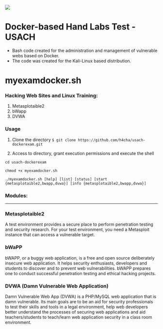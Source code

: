 ![](http://hpserviciotecnico.com/img/hp-servicio-tecnico-logo-1595932817.jpg)

# Docker-based Hand Labs Test - USACH
- Bash code created for the administration and management of vulnerable webs based on Docker.
- The code was created for the Kali-Linux based distribution.

# myexamdocker.sh

### Hacking Web Sites and Linux Training:
1. Metasplotaible2
2. bWapp
3. DVWA

### Usage

1. Clone the directory
`$ git clone https://github.com/h4cha/usach-dockerexam.git `

2. Access to directory, grant execution permissions and execute the shell

`cd usach-dockerexam`

`chmod +x myexamdocker.sh`

`./myexamdocker.sh [help] [list] [status] [start {metasplotaible2,bwapp,dvwa}] [info {metasplotaible2,bwapp,dvwa}]`


### Modules:
-------------
### Metasplotaible2
A test environment provides a secure place to perform penetration testing and security research. For your test environment, you need a Metasploit instance that can access a vulnerable target.

### bWaPP
bWAPP, or a buggy web application, is a free and open source deliberately insecure web application.
It helps security enthusiasts, developers and students to discover and to prevent web vulnerabilities.
bWAPP prepares one to conduct successful penetration testing and ethical hacking projects.

### DVWA (Damn Vulnerable Web Application)
Damn Vulnerable Web App (DVWA) is a PHP/MySQL web application that is damn vulnerable. Its main goals are to be an aid for security professionals to test their skills and tools in a legal environment, help web developers better understand the processes of securing web applications and aid teachers/students to teach/learn web application security in a class room environment.

